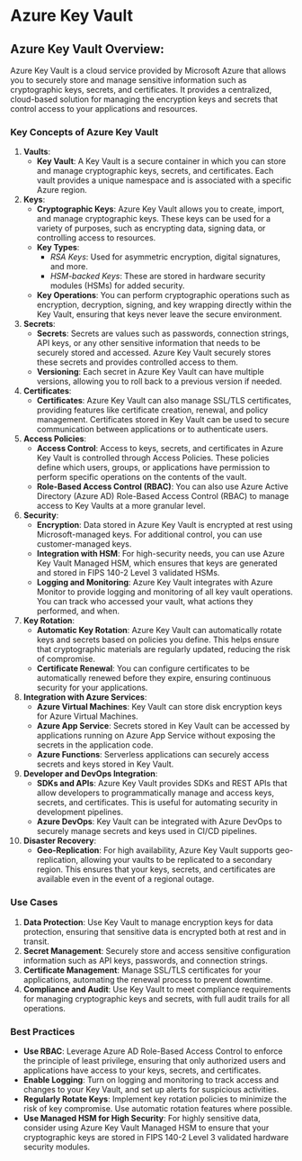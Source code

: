 # Azure Key Vault

## Azure Key Vault Overview:

Azure Key Vault is a cloud service provided by Microsoft Azure that allows you to securely store and manage sensitive information such as cryptographic keys, secrets, and certificates. It provides a centralized, cloud-based solution for managing the encryption keys and secrets that control access to your applications and resources.

### Key Concepts of Azure Key Vault

1. **Vaults**:
   * **Key Vault**: A Key Vault is a secure container in which you can store and manage cryptographic keys, secrets, and certificates. Each vault provides a unique namespace and is associated with a specific Azure region.
2. **Keys**:
   * **Cryptographic Keys**: Azure Key Vault allows you to create, import, and manage cryptographic keys. These keys can be used for a variety of purposes, such as encrypting data, signing data, or controlling access to resources.
   * **Key Types**:
     * _RSA Keys_: Used for asymmetric encryption, digital signatures, and more.
     * _HSM-backed Keys_: These are stored in hardware security modules (HSMs) for added security.
   * **Key Operations**: You can perform cryptographic operations such as encryption, decryption, signing, and key wrapping directly within the Key Vault, ensuring that keys never leave the secure environment.
3. **Secrets**:
   * **Secrets**: Secrets are values such as passwords, connection strings, API keys, or any other sensitive information that needs to be securely stored and accessed. Azure Key Vault securely stores these secrets and provides controlled access to them.
   * **Versioning**: Each secret in Azure Key Vault can have multiple versions, allowing you to roll back to a previous version if needed.
4. **Certificates**:
   * **Certificates**: Azure Key Vault can also manage SSL/TLS certificates, providing features like certificate creation, renewal, and policy management. Certificates stored in Key Vault can be used to secure communication between applications or to authenticate users.
5. **Access Policies**:
   * **Access Control**: Access to keys, secrets, and certificates in Azure Key Vault is controlled through Access Policies. These policies define which users, groups, or applications have permission to perform specific operations on the contents of the vault.
   * **Role-Based Access Control (RBAC)**: You can also use Azure Active Directory (Azure AD) Role-Based Access Control (RBAC) to manage access to Key Vaults at a more granular level.
6. **Security**:
   * **Encryption**: Data stored in Azure Key Vault is encrypted at rest using Microsoft-managed keys. For additional control, you can use customer-managed keys.
   * **Integration with HSM**: For high-security needs, you can use Azure Key Vault Managed HSM, which ensures that keys are generated and stored in FIPS 140-2 Level 3 validated HSMs.
   * **Logging and Monitoring**: Azure Key Vault integrates with Azure Monitor to provide logging and monitoring of all key vault operations. You can track who accessed your vault, what actions they performed, and when.
7. **Key Rotation**:
   * **Automatic Key Rotation**: Azure Key Vault can automatically rotate keys and secrets based on policies you define. This helps ensure that cryptographic materials are regularly updated, reducing the risk of compromise.
   * **Certificate Renewal**: You can configure certificates to be automatically renewed before they expire, ensuring continuous security for your applications.
8. **Integration with Azure Services**:
   * **Azure Virtual Machines**: Key Vault can store disk encryption keys for Azure Virtual Machines.
   * **Azure App Service**: Secrets stored in Key Vault can be accessed by applications running on Azure App Service without exposing the secrets in the application code.
   * **Azure Functions**: Serverless applications can securely access secrets and keys stored in Key Vault.
9. **Developer and DevOps Integration**:
   * **SDKs and APIs**: Azure Key Vault provides SDKs and REST APIs that allow developers to programmatically manage and access keys, secrets, and certificates. This is useful for automating security in development pipelines.
   * **Azure DevOps**: Key Vault can be integrated with Azure DevOps to securely manage secrets and keys used in CI/CD pipelines.
10. **Disaster Recovery**:
    * **Geo-Replication**: For high availability, Azure Key Vault supports geo-replication, allowing your vaults to be replicated to a secondary region. This ensures that your keys, secrets, and certificates are available even in the event of a regional outage.

### Use Cases

1. **Data Protection**: Use Key Vault to manage encryption keys for data protection, ensuring that sensitive data is encrypted both at rest and in transit.
2. **Secret Management**: Securely store and access sensitive configuration information such as API keys, passwords, and connection strings.
3. **Certificate Management**: Manage SSL/TLS certificates for your applications, automating the renewal process to prevent downtime.
4. **Compliance and Audit**: Use Key Vault to meet compliance requirements for managing cryptographic keys and secrets, with full audit trails for all operations.

### Best Practices

* **Use RBAC**: Leverage Azure AD Role-Based Access Control to enforce the principle of least privilege, ensuring that only authorized users and applications have access to your keys, secrets, and certificates.
* **Enable Logging**: Turn on logging and monitoring to track access and changes to your Key Vault, and set up alerts for suspicious activities.
* **Regularly Rotate Keys**: Implement key rotation policies to minimize the risk of key compromise. Use automatic rotation features where possible.
* **Use Managed HSM for High Security**: For highly sensitive data, consider using Azure Key Vault Managed HSM to ensure that your cryptographic keys are stored in FIPS 140-2 Level 3 validated hardware security modules.
